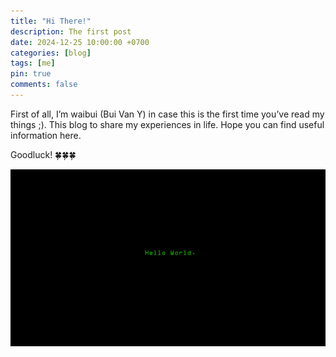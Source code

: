 ```yaml
---
title: "Hi There!"
description: The first post
date: 2024-12-25 10:00:00 +0700
categories: [blog]
tags: [me]
pin: true
comments: false
---
```


First of all, I’m waibui (Bui Van Y) in case this is the first time you’ve read my things ;).
This blog to share my experiences in life. Hope you can find useful information here.

Goodluck! 🍀🍀🍀

![Hello world](/assets/img/posts/2024-12-25-hello-world/helloworld.png "Hello world")
